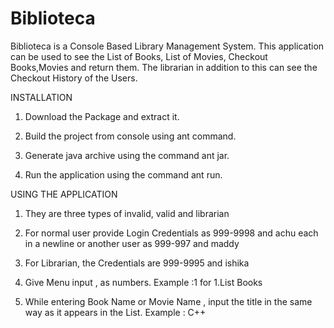 # Biblioteca
Biblioteca is a Console Based Library Management System. This application can be used to see the List of Books, List of Movies, Checkout Books,Movies and return them. The librarian in addition to this can see the Checkout History of the Users.

INSTALLATION

1) Download the Package and extract it.

2) Build the project from console using ant command.

3) Generate java archive using the command ant jar.

4) Run the application using the command ant run.

USING THE APPLICATION

1) They are three types of invalid, valid and librarian

2) For normal user provide Login Credentials as 999-9998 and achu each in a newline or another user as 999-997 and maddy

3) For Librarian, the Credentials are 999-9995 and ishika

4) Give Menu input , as numbers. Example :1 for 1.List Books

5) While entering Book Name or Movie Name , input the title in the same way as it appears in the List. Example : C++
